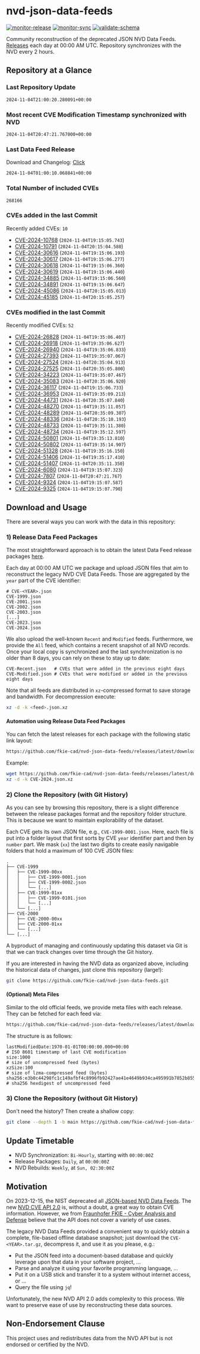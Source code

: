 # nvd-json-data-feeds

[![monitor-release](https://github.com/fkie-cad/nvd-json-data-feeds/actions/workflows/monitor_release.yml/badge.svg)](https://github.com/fkie-cad/nvd-json-data-feeds/actions/workflows/monitor_release.yml)
[![monitor-sync](https://github.com/fkie-cad/nvd-json-data-feeds/actions/workflows/monitor_sync.yml/badge.svg)](https://github.com/fkie-cad/nvd-json-data-feeds/actions/workflows/monitor_sync.yml)
[![validate-schema](https://github.com/fkie-cad/nvd-json-data-feeds/actions/workflows/validate_schema.yml/badge.svg)](https://github.com/fkie-cad/nvd-json-data-feeds/actions/workflows/validate_schema.yml)

Community reconstruction of the deprecated JSON NVD Data Feeds.
[Releases](https://github.com/fkie-cad/nvd-json-data-feeds/releases/latest) each day at 00:00 AM UTC.
Repository synchronizes with the NVD every 2 hours.

## Repository at a Glance

### Last Repository Update

```plain
2024-11-04T21:00:20.280091+00:00
```

### Most recent CVE Modification Timestamp synchronized with NVD

```plain
2024-11-04T20:47:21.767000+00:00
```

### Last Data Feed Release

Download and Changelog: [Click](https://github.com/fkie-cad/nvd-json-data-feeds/releases/latest)

```plain
2024-11-04T01:00:10.068841+00:00
```

### Total Number of included CVEs

```plain
268166
```

### CVEs added in the last Commit

Recently added CVEs: `10`

- [CVE-2024-10768](CVE-2024/CVE-2024-107xx/CVE-2024-10768.json) (`2024-11-04T19:15:05.743`)
- [CVE-2024-10791](CVE-2024/CVE-2024-107xx/CVE-2024-10791.json) (`2024-11-04T20:15:04.580`)
- [CVE-2024-30616](CVE-2024/CVE-2024-306xx/CVE-2024-30616.json) (`2024-11-04T19:15:06.193`)
- [CVE-2024-30617](CVE-2024/CVE-2024-306xx/CVE-2024-30617.json) (`2024-11-04T19:15:06.277`)
- [CVE-2024-30618](CVE-2024/CVE-2024-306xx/CVE-2024-30618.json) (`2024-11-04T19:15:06.360`)
- [CVE-2024-30619](CVE-2024/CVE-2024-306xx/CVE-2024-30619.json) (`2024-11-04T19:15:06.440`)
- [CVE-2024-34885](CVE-2024/CVE-2024-348xx/CVE-2024-34885.json) (`2024-11-04T19:15:06.560`)
- [CVE-2024-34891](CVE-2024/CVE-2024-348xx/CVE-2024-34891.json) (`2024-11-04T19:15:06.647`)
- [CVE-2024-45086](CVE-2024/CVE-2024-450xx/CVE-2024-45086.json) (`2024-11-04T20:15:05.013`)
- [CVE-2024-45185](CVE-2024/CVE-2024-451xx/CVE-2024-45185.json) (`2024-11-04T20:15:05.257`)


### CVEs modified in the last Commit

Recently modified CVEs: `52`

- [CVE-2024-26828](CVE-2024/CVE-2024-268xx/CVE-2024-26828.json) (`2024-11-04T19:35:06.407`)
- [CVE-2024-26918](CVE-2024/CVE-2024-269xx/CVE-2024-26918.json) (`2024-11-04T19:35:06.627`)
- [CVE-2024-26940](CVE-2024/CVE-2024-269xx/CVE-2024-26940.json) (`2024-11-04T19:35:06.833`)
- [CVE-2024-27393](CVE-2024/CVE-2024-273xx/CVE-2024-27393.json) (`2024-11-04T19:35:07.067`)
- [CVE-2024-27524](CVE-2024/CVE-2024-275xx/CVE-2024-27524.json) (`2024-11-04T20:35:04.913`)
- [CVE-2024-27525](CVE-2024/CVE-2024-275xx/CVE-2024-27525.json) (`2024-11-04T20:35:05.800`)
- [CVE-2024-34223](CVE-2024/CVE-2024-342xx/CVE-2024-34223.json) (`2024-11-04T19:35:07.467`)
- [CVE-2024-35083](CVE-2024/CVE-2024-350xx/CVE-2024-35083.json) (`2024-11-04T20:35:06.920`)
- [CVE-2024-36117](CVE-2024/CVE-2024-361xx/CVE-2024-36117.json) (`2024-11-04T19:15:06.733`)
- [CVE-2024-36953](CVE-2024/CVE-2024-369xx/CVE-2024-36953.json) (`2024-11-04T19:35:09.213`)
- [CVE-2024-44731](CVE-2024/CVE-2024-447xx/CVE-2024-44731.json) (`2024-11-04T20:35:07.840`)
- [CVE-2024-48270](CVE-2024/CVE-2024-482xx/CVE-2024-48270.json) (`2024-11-04T19:35:11.057`)
- [CVE-2024-48289](CVE-2024/CVE-2024-482xx/CVE-2024-48289.json) (`2024-11-04T20:35:09.307`)
- [CVE-2024-48336](CVE-2024/CVE-2024-483xx/CVE-2024-48336.json) (`2024-11-04T20:35:10.193`)
- [CVE-2024-48733](CVE-2024/CVE-2024-487xx/CVE-2024-48733.json) (`2024-11-04T19:35:11.380`)
- [CVE-2024-48734](CVE-2024/CVE-2024-487xx/CVE-2024-48734.json) (`2024-11-04T19:35:12.597`)
- [CVE-2024-50801](CVE-2024/CVE-2024-508xx/CVE-2024-50801.json) (`2024-11-04T19:35:13.810`)
- [CVE-2024-50802](CVE-2024/CVE-2024-508xx/CVE-2024-50802.json) (`2024-11-04T19:35:14.907`)
- [CVE-2024-51328](CVE-2024/CVE-2024-513xx/CVE-2024-51328.json) (`2024-11-04T19:35:16.150`)
- [CVE-2024-51406](CVE-2024/CVE-2024-514xx/CVE-2024-51406.json) (`2024-11-04T19:35:17.410`)
- [CVE-2024-51407](CVE-2024/CVE-2024-514xx/CVE-2024-51407.json) (`2024-11-04T20:35:11.350`)
- [CVE-2024-6080](CVE-2024/CVE-2024-60xx/CVE-2024-6080.json) (`2024-11-04T19:15:07.323`)
- [CVE-2024-7807](CVE-2024/CVE-2024-78xx/CVE-2024-7807.json) (`2024-11-04T20:47:21.767`)
- [CVE-2024-9324](CVE-2024/CVE-2024-93xx/CVE-2024-9324.json) (`2024-11-04T19:15:07.587`)
- [CVE-2024-9325](CVE-2024/CVE-2024-93xx/CVE-2024-9325.json) (`2024-11-04T19:15:07.790`)


## Download and Usage

There are several ways you can work with the data in this repository:

### 1) Release Data Feed Packages

The most straightforward approach is to obtain the latest Data Feed release packages [here](https://github.com/fkie-cad/nvd-json-data-feeds/releases/latest).

Each day at 00:00 AM UTC we package and upload JSON files that aim to reconstruct the legacy NVD CVE Data Feeds.
Those are aggregated by the `year` part of the CVE identifier:

```
# CVE-<YEAR>.json
CVE-1999.json
CVE-2001.json
CVE-2002.json
CVE-2003.json
[...]
CVE-2023.json
CVE-2024.json
```

We also upload the well-known `Recent` and `Modified` feeds.
Furthermore, we provide the `All` feed, which contains a recent snapshot of all NVD records.
Once your local copy is synchronized and the last synchronization is no older than 8 days, you can rely on these to stay up to date:

```plain
CVE-Recent.json   # CVEs that were added in the previous eight days
CVE-Modified.json # CVEs that were modified or added in the previous eight days
```

Note that all feeds are distributed in `xz`-compressed format to save storage and bandwidth.
For decompression execute:

```sh
xz -d -k <feed>.json.xz
```

#### Automation using Release Data Feed Packages

You can fetch the latest releases for each package with the following static link layout:

```sh
https://github.com/fkie-cad/nvd-json-data-feeds/releases/latest/download/CVE-<YEAR>.json.xz
```

Example:

```sh
wget https://github.com/fkie-cad/nvd-json-data-feeds/releases/latest/download/CVE-2024.json.xz
xz -d -k CVE-2024.json.xz
```

### 2) Clone the Repository (with Git History)

As you can see by browsing this repository, there is a slight difference between the release packages format and the repository folder structure.
This is because we want to maintain explorability of the dataset.

Each CVE gets its own JSON file, e.g., `CVE-1999-0001.json`.
Here, each file is put into a folder layout that first sorts by CVE `year` identifier part and then by `number` part.
We mask (`xx`) the last two digits to create easily navigable folders that hold a maximum of 100 CVE JSON files:

```plain
.
├── CVE-1999
│   ├── CVE-1999-00xx
│   │   ├── CVE-1999-0001.json
│   │   ├── CVE-1999-0002.json
│   │   └── [...]
│   ├── CVE-1999-01xx
│   │   ├── CVE-1999-0101.json
│   │   └── [...]
│   └── [...]
├── CVE-2000
│   ├── CVE-2000-00xx
│   ├── CVE-2000-01xx
│   └── [...]
└── [...]
```

A byproduct of managing and continuously updating this dataset via Git is that we can track changes over time through the Git history.

If you are interested in having the NVD data as organized above, including the historical data of changes, just clone this repository (large!):

```sh
git clone https://github.com/fkie-cad/nvd-json-data-feeds.git
```

#### (Optional) Meta Files

Similar to the old official feeds, we provide meta files with each release. They can be fetched for each feed via:

```sh
https://github.com/fkie-cad/nvd-json-data-feeds/releases/latest/download/CVE-<YEAR>.meta
```

The structure is as follows:

```plain
lastModifiedDate:1970-01-01T00:00:00.000+00:00                          # ISO 8601 timestamp of last CVE modification
size:1000                                                               # size of uncompressed feed (bytes)
xzSize:100                                                              # size of lzma-compressed feed (bytes)
sha256:e3b0c44298fc1c149afbf4c8996fb92427ae41e4649b934ca495991b7852b855 # sha256 hexdigest of uncompressed feed
```

### 3) Clone the Repository (without Git History)

Don't need the history? Then create a shallow copy:

```sh
git clone --depth 1 -b main https://github.com/fkie-cad/nvd-json-data-feeds.git
```


## Update Timetable

* NVD Synchronization: `Bi-Hourly`, starting with `00:00:00Z`
* Release Packages: `Daily`, at `00:00:00Z`
* NVD Rebuilds: `Weekly`, at `Sun, 02:30:00Z`


## Motivation

On 2023-12-15, the NIST deprecated all [JSON-based NVD Data Feeds](https://nvd.nist.gov/vuln/data-feeds#divRetirementBanner-1).
The new [NVD CVE API 2.0](https://nvd.nist.gov/developers/vulnerabilities) is, without a doubt, a great way to obtain CVE information.
However, we from [Fraunhofer FKIE - Cyber Analysis and Defense](https://www.fkie.fraunhofer.de/en/departments/cad.html) believe that the API does not cover a variety of use cases.

The legacy NVD Data Feeds provided a convenient way to quickly obtain a complete, file-based offline database snapshot; just download the `CVE-<YEAR>.tar.gz`, decompress it, and use it as you please, e.g.:

- Put the JSON feed into a document-based database and quickly leverage upon that data in your software project, ...
- Parse and analyze it using your favorite programming language, ...
- Put it on a USB stick and transfer it to a system without internet access, or ...
- Query the file using `jq`!

Unfortunately, the new NVD API 2.0 adds complexity to this process.
We want to preserve ease of use by reconstructing these data sources.

## Non-Endorsement Clause

This project uses and redistributes data from the NVD API but is not endorsed or certified by the NVD.